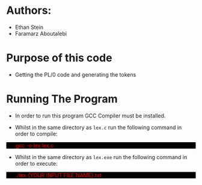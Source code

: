 # Authors:
- Ethan Stein
- Faramarz Aboutalebi

# Purpose of this code
- Getting the PL/0 code and generating the tokens 

# Running The Program

- In order to run this program GCC Compiler must be installed.

- Whilst in the same directory as `lex.c` run the following command in order to compile:

<div style="padding-left: 25px; background-color: black; color: red;">gcc -o lex lex.c</div>

- Whilst in the same directory as `lex.exe` run the following command in order to execute:

<div style="padding-left: 25px; background-color: black; color: red;">./lex {YOUR INPUT FILE NAME}.txt</div>

